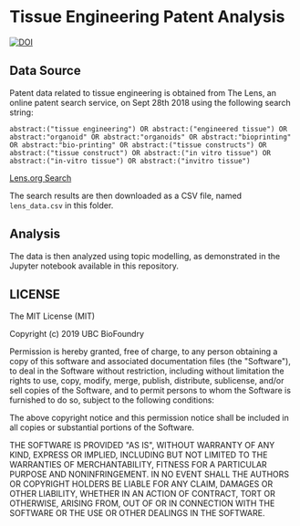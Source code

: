 # Tissue Engineering Patent Analysis

[![DOI](https://zenodo.org/badge/178113823.svg)](https://zenodo.org/badge/latestdoi/178113823)

## Data Source

Patent data related to tissue engineering is obtained from The Lens, an online patent search service, on Sept 28th 2018 using the following search string:

`abstract:("tissue engineering") OR abstract:("engineered tissue") OR abstract:"organoid" OR abstract:"organoids" OR abstract:"bioprinting" OR abstract:"bio-printing" OR abstract:("tissue constructs") OR abstract:("tissue construct") OR abstract:("in vitro tissue") OR abstract:("in-vitro tissue") OR abstract:("invitro tissue")`

[Lens.org Search](https://www.lens.org/lens/search)

The search results are then downloaded as a CSV file, named `lens_data.csv` in this folder.

## Analysis

The data is then analyzed using topic modelling, as demonstrated in the Jupyter notebook available in this repository.

## LICENSE
The MIT License (MIT)

Copyright (c) 2019 UBC BioFoundry

Permission is hereby granted, free of charge, to any person obtaining a copy of this software and associated documentation files (the "Software"), to deal in the Software without restriction, including without limitation the rights to use, copy, modify, merge, publish, distribute, sublicense, and/or sell copies of the Software, and to permit persons to whom the Software is furnished to do so, subject to the following conditions:

The above copyright notice and this permission notice shall be included in all copies or substantial portions of the Software.

THE SOFTWARE IS PROVIDED "AS IS", WITHOUT WARRANTY OF ANY KIND, EXPRESS OR IMPLIED, INCLUDING BUT NOT LIMITED TO THE WARRANTIES OF MERCHANTABILITY, FITNESS FOR A PARTICULAR PURPOSE AND NONINFRINGEMENT. IN NO EVENT SHALL THE AUTHORS OR COPYRIGHT HOLDERS BE LIABLE FOR ANY CLAIM, DAMAGES OR OTHER LIABILITY, WHETHER IN AN ACTION OF CONTRACT, TORT OR OTHERWISE, ARISING FROM, OUT OF OR IN CONNECTION WITH THE SOFTWARE OR THE USE OR OTHER DEALINGS IN THE SOFTWARE.

